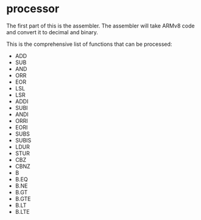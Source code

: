 # processor

The first part of this is the assembler. The assembler will take ARMv8 code and convert it to decimal and binary.

This is the comprehensive list of functions that can be processed:
- ADD
- SUB
- AND
- ORR
- EOR
- LSL
- LSR
- ADDI
- SUBI
- ANDI
- ORRI
- EORI
- SUBS
- SUBIS
- LDUR
- STUR
- CBZ
- CBNZ
- B
- B.EQ
- B.NE
- B.GT
- B.GTE
- B.LT
- B.LTE